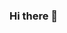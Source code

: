 ### Hi there 👋

<!--
**alstntjddms/alstntjddms** is a ✨ _special_ ✨ repository because its `README.md` (this file) appears on your GitHub profile.

Here are some ideas to get you started:
<img src="https://capsule-render.vercel.app/api?type=wave&color=auto&height=300&section=header&text=capsule%20render&fontSize=90" />

- 🔭 I’m currently working on ...
- 🌱 I’m currently learning ...
- 👯 I’m looking to collaborate on ...
- 🤔 I’m looking for help with ...
- 💬 Ask me about ...
- 📫 How to reach me: ...
- 😄 Pronouns: ...
- ⚡ Fun fact: ...
-->

